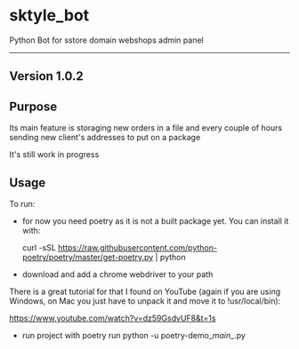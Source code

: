 # sktyle_bot
Python Bot for sstore domain webshops admin panel

---
**Version 1.0.2**
---

## Purpose

Its main feature is storaging new orders in a file and every couple of hours sending new client's addresses to put on a package

It's still work in progress

## Usage

To run: 

 - for now you need poetry as it is not a built package yet. You can install it with:

    curl -sSL https://raw.githubusercontent.com/python-poetry/poetry/master/get-poetry.py | python

 - download and add a chrome webdriver to your path

There is a great tutorial for that I found on YouTube (again if you are using Windows, on Mac you just have to unpack it and move it to !usr/local/bin):

https://www.youtube.com/watch?v=dz59GsdvUF8&t=1s

 - run project with poetry run python -u poetry-demo\__main__.py
